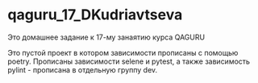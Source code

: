 # qaguru_17_DKudriavtseva

Это домашнее задание к 17-му занаятию курса QAGURU

Это пустой проект в котором зависимости прописаны с помощью poetry. 
Прописаны зависимости selene и pytest, а также зависимость pylint - прописана
в отдельную группу dev.